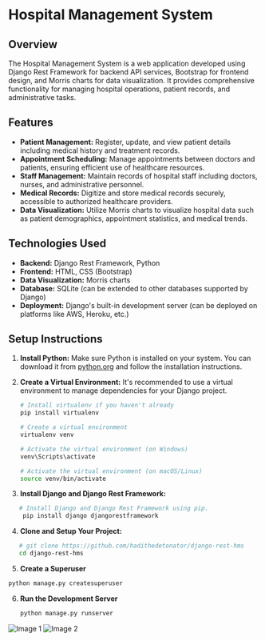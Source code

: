 # Hospital Management System

## Overview
The Hospital Management System is a web application developed using Django Rest Framework for backend API services, Bootstrap for frontend design, and Morris charts for data visualization. It provides comprehensive functionality for managing hospital operations, patient records, and administrative tasks.

## Features
- **Patient Management:** Register, update, and view patient details including medical history and treatment records.
- **Appointment Scheduling:** Manage appointments between doctors and patients, ensuring efficient use of healthcare resources.
- **Staff Management:** Maintain records of hospital staff including doctors, nurses, and administrative personnel.
- **Medical Records:** Digitize and store medical records securely, accessible to authorized healthcare providers.
- **Data Visualization:** Utilize Morris charts to visualize hospital data such as patient demographics, appointment statistics, and medical trends.

## Technologies Used
- **Backend:** Django Rest Framework, Python
- **Frontend:** HTML, CSS (Bootstrap)
- **Data Visualization:** Morris charts
- **Database:** SQLite (can be extended to other databases supported by Django)
- **Deployment:** Django's built-in development server (can be deployed on platforms like AWS, Heroku, etc.)

## Setup Instructions
1. **Install Python:**
   Make sure Python is installed on your system. You can download it from [python.org](https://www.python.org/downloads/) and follow the installation instructions.

2. **Create a Virtual Environment:**
   It's recommended to use a virtual environment to manage dependencies for your Django project.
   
   ```bash
   # Install virtualenv if you haven't already
   pip install virtualenv
   
   # Create a virtual environment
   virtualenv venv
   
   # Activate the virtual environment (on Windows)
   venv\Scripts\activate
   
   # Activate the virtual environment (on macOS/Linux)
   source venv/bin/activate

 3. **Install Django and Django Rest Framework:**
```bash
   # Install Django and Django Rest Framework using pip.
    pip install django djangorestframework
```
4. **Clone and Setup Your Project:**
```bash
   # git clone https://github.com/hadithedetonator/django-rest-hms
   cd django-rest-hms
```
5. **Create a Superuser**
```bash
python manage.py createsuperuser
```
6. **Run the Development Server**
   ```bash
   python manage.py runserver
   ```
![Image 1](1.png)
![Image 2](2.png)
